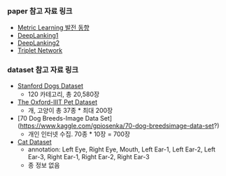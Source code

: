 ### paper 참고 자료 링크

- [Metric Learning 발전 동향](https://blog.est.ai/2020/02/%EB%A9%94%ED%8A%B8%EB%A6%AD%EB%9F%AC%EB%8B%9D-%EA%B8%B0%EB%B0%98-%EC%95%88%EA%B2%BD-%EA%B2%80%EC%83%89-%EC%84%9C%EB%B9%84%EC%8A%A4-%EA%B0%9C%EB%B0%9C%EA%B8%B02/)
- [DeepLanking1](https://umbum.dev/262)
- [DeepLanking2](https://you359.github.io/meta%20learning/DeepRanking/)
- [Triplet Network](https://m.blog.naver.com/PostView.nhn?blogId=4u_olion&logNo=221478534498&proxyReferer=https:%2F%2Fwww.google.com%2F)



### dataset 참고 자료 링크
- [Stanford Dogs Dataset](http://vision.stanford.edu/aditya86/ImageNetDogs/main.html)
  - 120 카테고리, 총 20,580장
- [The Oxford-IIIT Pet Dataset](https://www.robots.ox.ac.uk/~vgg/data/pets/)
  - 개, 고양이 총 37종 * 최대 200장
- [70 Dog Breeds-Image Data Set] (https://www.kaggle.com/gpiosenka/70-dog-breedsimage-data-set?)
  - 개인 인터넷 수집. 70종 * 10장 = 700장
- [Cat Dataset](https://www.kaggle.com/crawford/cat-dataset)
  - annotation: Left Eye, Right Eye, Mouth, Left Ear-1, Left Ear-2, Left Ear-3, Right Ear-1, Right Ear-2, Right Ear-3
  - 종 정보 없음
